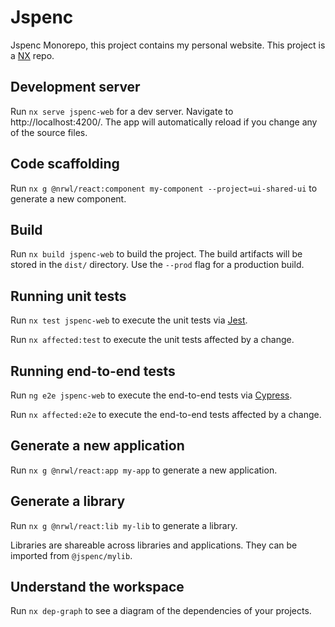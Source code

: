 # Jspenc

Jspenc Monorepo, this project contains my personal website. This project is a [NX](https://nx.dev/) repo.

## Development server

Run `nx serve jspenc-web` for a dev server. Navigate to http://localhost:4200/. The app will automatically reload if you change any of the source files.

## Code scaffolding

Run `nx g @nrwl/react:component my-component --project=ui-shared-ui` to generate a new component.

## Build

Run `nx build jspenc-web` to build the project. The build artifacts will be stored in the `dist/` directory. Use the `--prod` flag for a production build.

## Running unit tests

Run `nx test jspenc-web` to execute the unit tests via [Jest](https://jestjs.io).

Run `nx affected:test` to execute the unit tests affected by a change.

## Running end-to-end tests

Run `ng e2e jspenc-web` to execute the end-to-end tests via [Cypress](https://www.cypress.io).

Run `nx affected:e2e` to execute the end-to-end tests affected by a change.

## Generate a new application

Run `nx g @nrwl/react:app my-app` to generate a new application.

## Generate a library

Run `nx g @nrwl/react:lib my-lib` to generate a library.

Libraries are shareable across libraries and applications. They can be imported from `@jspenc/mylib`.

## Understand the workspace

Run `nx dep-graph` to see a diagram of the dependencies of your projects.